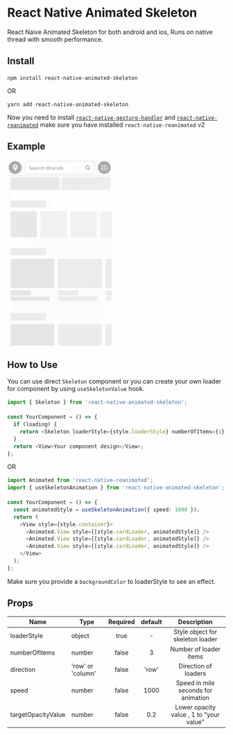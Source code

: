 # React Native Animated Skeleton

React Naive Animated Skeleton for both android and ios, Runs on native thread with smooth performance.

## Install

```
npm install react-native-animated-skeleton
```

OR

```
yarn add react-native-animated-skeleton
```

Now you need to install [`react-native-gesture-handler`](https://github.com/kmagiera/react-native-gesture-handler) and [`react-native-reanimated`](https://github.com/kmagiera/react-native-reanimated)
make sure you have installed `react-native-reanimated` v2

## Example

![Skeleton components](https://raw.githubusercontent.com/asaeed14/react-native-animated-skeleton/master/example.gif)

## How to Use

You can use direct `Skeleton` component or you can create your own loader for component by using `useSkeletonValue` hook.

```ts
import { Skeleton } from 'react-native-animated-skeleton';

const YourComponent = () => {
  if (loading) {
    return <Skeleton loaderStyle={style.loaderStyle} numberOfItems={1} />;
  }
  return <View>Your component design</View>;
};
```

OR

```ts
import Animated from 'react-native-reanimated';
import { useSkeletonAnimation } from 'react-native-animated-skeleton';

const YourComponent = () => {
  const animatedStyle = useSkeletonAnimation({ speed: 1000 });
  return (
    <View style={style.container}>
      <Animated.View style={[style.cardLoader, animatedStyle]} />
      <Animated.View style={[style.cardLoader, animatedStyle]} />
      <Animated.View style={[style.cardLoader, animatedStyle]} />
    </View>
  );
};
```

Make sure you provide a `backgroundColor` to loaderStyle to see an effect.

## Props

| Name               | Type              | Required | default |               Description               |
| ------------------ | ----------------- | :------: | :-----: | :-------------------------------------: |
| loaderStyle        | object            |   true   |    -    |    Style object for skeleton loader     |
| numberOfItems      | number            |  false   |    3    |         Number of loader items          |
| direction          | 'row' or 'column' |  false   |  'row'  |          Direction of loaders           |
| speed              | number            |  false   |  1000   |   Speed in mile seconds for animation   |
| targetOpacityValue | number            |  false   |   0.2   | Lower opacity value , 1 to "your value" |
